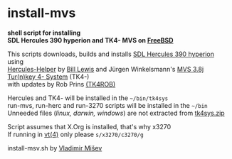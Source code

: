 # install-mvs   

**shell script for installing**  
**SDL Hercules 390 hyperion and TK4- MVS on [FreeBSD](https://www.freebsd.org/)**   

This scripts downloads, builds and installs [SDL Hercules 390 hyperion](https://github.com/SDL-Hercules-390/hyperion) using  
[Hercules-Helper](https://github.com/wrljet/hercules-helper) by [Bill Lewis](mailto:bill@wrljet.com) and Jürgen Winkelsmann's [MVS 3.8j Tur(n)key 4- System](https://wotho.ethz.ch/tk4-/) (TK4-)  
with updates by Rob Prins [(TK4ROB)](http://www.prince-webdesign.nl/index.php/software/update-on-mvs-turnkey-4)   
  

Hercules and TK4- will be installed in the `~/bin/tk4sys`  
run-mvs, run-herc and run-3270 scripts will be installed in the `~/bin`  
Unneeded files (*linux, darwin, windows*) are not extracted from [tk4sys.zip](http://www.prince-webdesign.nl/images/downloads/tk4sys.zip)  

Script assumes that X.Org is installed, that's why x3270  
If running in [vt(4)](https://man.freebsd.org/cgi/man.cgi?query=vt&sektion=4) only please `s/x3270/c3270/g`  

install-msv.sh by [Vladimir Mišev](https://twitter.com/vmisev)  
